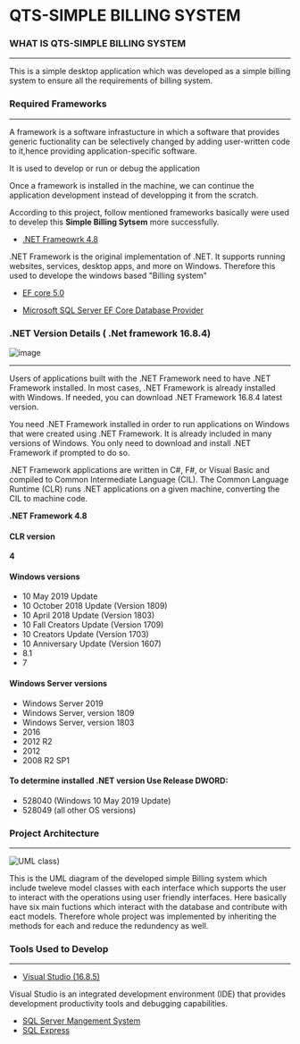 
# QTS-SIMPLE BILLING SYSTEM


### WHAT IS **QTS-SIMPLE BILLING SYSTEM**
---

This is a simple desktop application which was developed as a simple billing system to ensure all the requirements of billing system.

### Required Frameworks
---
A framework is a software infrastucture in which a software that provides generic fuctionality can be selectively changed by adding user-written code to it,hence providing application-specific software.

It is used to develop or run or debug the application

Once a framework is installed in the machine, we can continue the application development instead of developping it from the scratch.

According to this project, follow mentioned frameworks basically were used to develep this **Simple Billing Sytsem** more successfully.

- [.NET Frameowrk 4.8](https://docs.microsoft.com/en-us/dotnet/framework/migration-guide/versions-and-dependencies#net-framework-48)

.NET Framework is the original implementation of .NET. It supports running websites, services, desktop apps, and more on Windows. Therefore this used to develope the windows based "Billing system"

- [EF core 5.0](https://docs.microsoft.com/en-us/ef/)





- [Microsoft SQL Server EF Core Database Provider]()





### .NET Version Details ( .Net framework 16.8.4)


![image](https://user-images.githubusercontent.com/77657271/110068962-cba6ab80-7d9c-11eb-96ff-b5755f8eb098.png)


---
Users of applications built with the .NET Framework need to have .NET Framework installed. In most cases, .NET Framework is already installed with Windows. If needed, you can download .NET Framework 16.8.4 latest version.

You need .NET Framework installed in order to run applications on Windows that were created using .NET Framework. It is already included in many versions of Windows. You only need to download and install .NET Framework if prompted to do so.

.NET Framework applications are written in C#, F#, or Visual Basic and compiled to Common Intermediate Language (CIL). The Common Language Runtime (CLR) runs .NET applications on a given machine, converting the CIL to machine code.

**.NET Framework 4.8**

#### CLR version	
**4**

#### Windows versions	
-  10 May 2019 Update
-  10 October 2018 Update (Version 1809)
-  10 April 2018 Update (Version 1803)
-  10 Fall Creators Update (Version 1709)
-  10 Creators Update (Version 1703)
-  10 Anniversary Update (Version 1607)
-  8.1
-  7
#### Windows Server versions	
-  Windows Server 2019
-  Windows Server, version 1809
-  Windows Server, version 1803
-  2016
-  2012 R2
-  2012
-  2008 R2 SP1

#### To determine installed .NET version Use Release DWORD:
- 528040 (Windows 10 May 2019 Update)
- 528049 (all other OS versions)

### Project Architecture
---
![UML class](https://user-images.githubusercontent.com/77657271/107886283-d8b24680-6f24-11eb-8fd0-e86a89c01d4c.jpeg))

This is the UML diagram of the developed simple Billing system which include tweleve model classes with each interface which supports the user to interact with the operations using user friendly interfaces. Here basically have six main fuctions which interact with the database and contribute with eact models. Therefore whole project was implemented by inheriting the methods for each and reduce the redundency as well.


### Tools Used to Develop
---
- [Visual Studio (16.8.5)]()

Visual Studio is an integrated development environment (IDE) that provides development productivity tools and debugging capabilities.

- [SQL Server Mangement System]()
- [SQL Express]()
